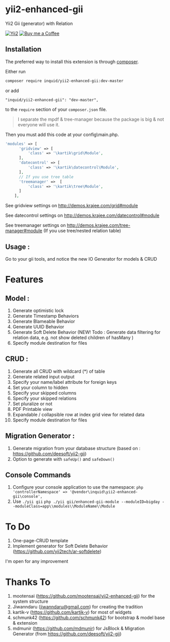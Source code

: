 # yii2-enhanced-gii
Yii2 Gii (generator) with Relation

[![Yii2](https://img.shields.io/badge/Powered_by-Yii_Framework-green.svg?style=flat)](http://www.yiiframework.com/)
[![Buy me a Coffee](https://www.buymeacoffee.com/assets/img/custom_images/orange_img.png)](https://www.buymeacoffee.com/inquid)

## Installation

The preferred way to install this extension is through [composer](http://getcomposer.org/download/).

Either run

```bash
composer require inquid/yii2-enhanced-gii:dev-master
```

or add

```
"inquid/yii2-enhanced-gii": "dev-master",
```

to the `require` section of your `composer.json` file.

> I separate the mpdf & tree-manager because the package is big & not everyone will use it.

Then you must add this code at your config\main.php.

```php
'modules' => [
      'gridview' => [
          'class' => '\kartik\grid\Module',
      ],
      'datecontrol' => [
          'class' => '\kartik\datecontrol\Module',
      ],
      // If you use tree table
      'treemanager' =>  [
          'class' => '\kartik\tree\Module',
      ]
    ],
```
See gridview settings on http://demos.krajee.com/grid#module

See datecontrol settings on http://demos.krajee.com/datecontrol#module

See treemanager settings on http://demos.krajee.com/tree-manager#module (If you use tree/nested relation table)

## Usage :
Go to your gii tools, and notice the new IO Generator for models & CRUD


# Features
## Model :
1. Generate optimistic lock
2. Generate Timestamp Behaviors
3. Generate Blameable Behavior
4. Generate UUID Behavior
5. Generate Soft Delete Behavior (NEW! Todo : Generate data filtering for relation data, e.g. not show deleted children of hasMany )
6. Specify module destination for files

## CRUD :
1. Generate all CRUD with wildcard (*) of table
2. Generate related input output
3. Specify your name/label attribute for foreign keys
4. Set your column to hidden
5. Specify your skipped columns
6. Specify your skipped relations
7. Set pluralize or not
8. PDF Printable view
9. Expandable / collapsible row at index grid view for related data
10. Specify module destination for files

## Migration Generator :
1. Generate migration from your database structure (based on : https://github.com/deesoft/yii2-gii)
2. Option to generate with `safeUp()` and `safeDown()`

## Console Commands
1. Configure your console application to use the namespace:
          ```php
          'controllerNamespace' => '@vendor\inquid\yii2-enhanced-gii\console',
          ```
2. Use 
          ```
          ./yii gii
          ```
          ```php
            ./yii gii/enhanced-gii-module --moduleID=bigday --moduleClass=app\\modules\\ModuleName\\Module
          ```

# To Do
1. One-page-CRUD template
2. Implement generator for Soft Delete Behavior (https://github.com/yii2tech/ar-softdelete)

I'm open for any improvement

# Thanks To
1. mootensai (https://github.com/mootensai/yii2-enhanced-gii) for the system structure
2. Jiwanndaru (jiwanndaru@gmail.com) for creating the tradition
3. kartik-v (https://github.com/kartik-v) for most of widgets
4. schmunk42 (https://github.com/schmunk42) for bootstrap & model base & extension
5. mdmunir (https://github.com/mdmunir) for JsBlock & Migration Generator (from https://github.com/deesoft/yii2-gii)
